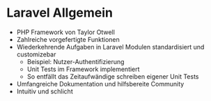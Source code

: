 # Laravel Allgemein

- PHP Framework von Taylor Otwell
- Zahlreiche vorgefertigte Funktionen
- Wiederkehrende Aufgaben in Laravel Modulen standardisiert und customizebar
	- Beispiel: Nutzer-Authentifizierung
	- Unit Tests im Framework implementiert
	- So entfällt das Zeitaufwändige schreiben eigener Unit Tests
- Umfangreiche Dokumentation und hilfsbereite Community
- Intuitiv und schlicht 